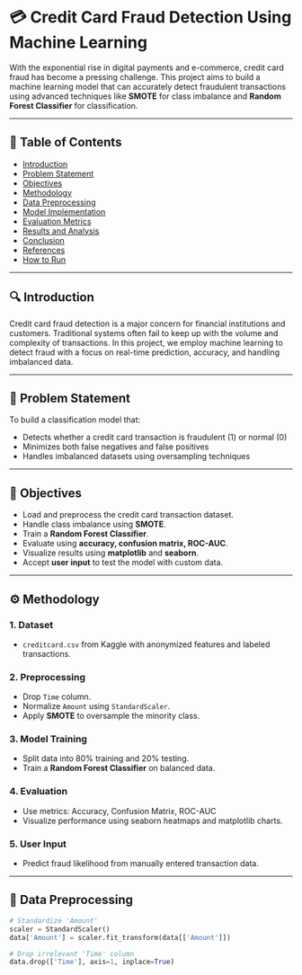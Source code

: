 # 💳 Credit Card Fraud Detection Using Machine Learning

With the exponential rise in digital payments and e-commerce, credit card fraud has become a pressing challenge. This project aims to build a machine learning model that can accurately detect fraudulent transactions using advanced techniques like **SMOTE** for class imbalance and **Random Forest Classifier** for classification.

---

## 📌 Table of Contents

- [Introduction](#introduction)
- [Problem Statement](#problem-statement)
- [Objectives](#objectives)
- [Methodology](#methodology)
- [Data Preprocessing](#data-preprocessing)
- [Model Implementation](#model-implementation)
- [Evaluation Metrics](#evaluation-metrics)
- [Results and Analysis](#results-and-analysis)
- [Conclusion](#conclusion)
- [References](#references)
- [How to Run](#how-to-run)

---

## 🔍 Introduction

Credit card fraud detection is a major concern for financial institutions and customers. Traditional systems often fail to keep up with the volume and complexity of transactions. In this project, we employ machine learning to detect fraud with a focus on real-time prediction, accuracy, and handling imbalanced data.

---

## 🧠 Problem Statement

To build a classification model that:
- Detects whether a credit card transaction is fraudulent (1) or normal (0)
- Minimizes both false negatives and false positives
- Handles imbalanced datasets using oversampling techniques

---

## 🎯 Objectives

- Load and preprocess the credit card transaction dataset.
- Handle class imbalance using **SMOTE**.
- Train a **Random Forest Classifier**.
- Evaluate using **accuracy, confusion matrix, ROC-AUC**.
- Visualize results using **matplotlib** and **seaborn**.
- Accept **user input** to test the model with custom data.

---

## ⚙️ Methodology

### 1. Dataset
- `creditcard.csv` from Kaggle with anonymized features and labeled transactions.

### 2. Preprocessing
- Drop `Time` column.
- Normalize `Amount` using `StandardScaler`.
- Apply **SMOTE** to oversample the minority class.

### 3. Model Training
- Split data into 80% training and 20% testing.
- Train a **Random Forest Classifier** on balanced data.

### 4. Evaluation
- Use metrics: Accuracy, Confusion Matrix, ROC-AUC
- Visualize performance using seaborn heatmaps and matplotlib charts.

### 5. User Input
- Predict fraud likelihood from manually entered transaction data.

---

## 🧹 Data Preprocessing

```python
# Standardize 'Amount'
scaler = StandardScaler()
data['Amount'] = scaler.fit_transform(data[['Amount']])

# Drop irrelevant 'Time' column
data.drop(['Time'], axis=1, inplace=True)

